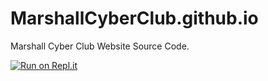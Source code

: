 # MarshallCyberClub.github.io
Marshall Cyber Club Website Source Code.

[![Run on Repl.it](https://repl.it/badge/github/MarshallCyberClub/MarshallCyberClub.github.io)](https://repl.it/github/MarshallCyberClub/MarshallCyberClub.github.io)